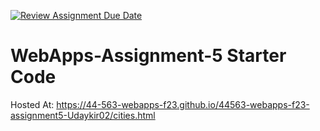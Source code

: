 [![Review Assignment Due Date](https://classroom.github.com/assets/deadline-readme-button-24ddc0f5d75046c5622901739e7c5dd533143b0c8e959d652212380cedb1ea36.svg)](https://classroom.github.com/a/7kKA03Up)
# WebApps-Assignment-5 Starter Code
Hosted At:  https://44-563-webapps-f23.github.io/44563-webapps-f23-assignment5-Udaykir02/cities.html
